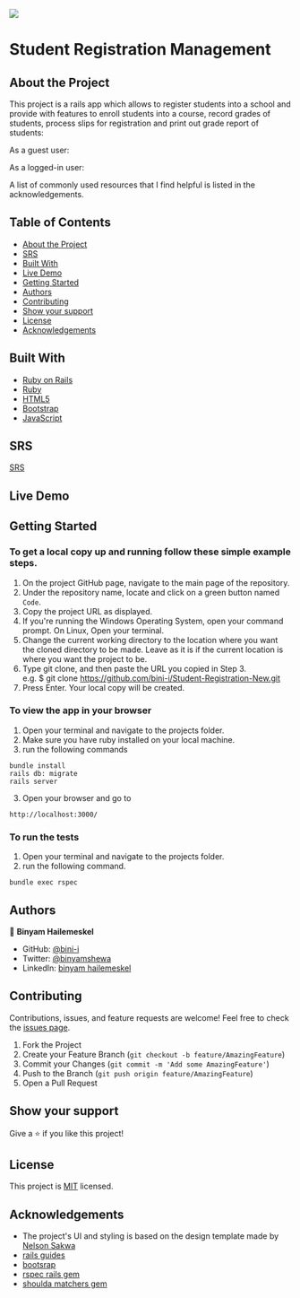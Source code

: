 [![](https://img.shields.io/badge/Binyam%20Hailemeskel-blueviolet)](https://bini-i.github.io/)

# Student Registration Management

## About the Project

This project is a rails app which allows to register students into a school and provide with features to enroll students into a course, record grades of students, process slips for registration and print out grade report of students:

As a guest user:

As a logged-in user:

A list of commonly used resources that I find helpful is listed in the acknowledgements.

## Table of Contents

- [About the Project](#about-the-project)
- [SRS](#SRS)
- [Built With](#built-with)
- [Live Demo](#live-demo)
- [Getting Started](#getting-started)
- [Authors](#authors)
- [Contributing](#contributing)
- [Show your support](#show-your-support)
- [License](#license)
- [Acknowledgements](#acknowledgements)

## Built With

- [Ruby on Rails](https://rubyonrails.org/)
- [Ruby](https://www.ruby-lang.org/en/)
- [HTML5](https://en.wikipedia.org/wiki/HTML5)
- [Bootstrap](https://getbootstrap.com/)
- [JavaScript](https://en.wikipedia.org/wiki/JavaScript)

## SRS

[SRS](https://docs.google.com/document/d/e/2PACX-1vS8mkWKRZU0pvQJjQxLcdGqbHqwsGAf-B_MFYLalTsemA9YOoYdSeYZ4yJetI5VYX9n6ZFGYI4uCz6s/pub)

## Live Demo

<!-- [Live Demo Link](https://.herokuapp.com/) -->

## Getting Started

### To get a local copy up and running follow these simple example steps.

1. On the project GitHub page, navigate to the main page of the repository.
2. Under the repository name, locate and click on a green button named `Code`.
3. Copy the project URL as displayed.
4. If you're running the Windows Operating System, open your command prompt. On Linux, Open your terminal.
5. Change the current working directory to the location where you want the cloned directory to be made. Leave as it is if the current location is where you want the project to be.
6. Type git clone, and then paste the URL you copied in Step 3. <br>
   e.g. $ git clone https://github.com/bini-i/Student-Registration-New.git
7. Press Enter. Your local copy will be created.

### To view the app in your browser

1. Open your terminal and navigate to the projects folder.
2. Make sure you have ruby installed on your local machine.
3. run the following commands

```
bundle install
rails db: migrate
rails server
```

3. Open your browser and go to

```
http://localhost:3000/
```

### To run the tests

1. Open your terminal and navigate to the projects folder.
2. run the following command.

```
bundle exec rspec
```

## Authors

👤 **Binyam Hailemeskel**

- GitHub: [@bini-i](https://github.com/bini-i)
- Twitter: [@binyamshewa](https://twitter.com/binyamshewa)
- LinkedIn: [binyam hailemeskel](https://www.linkedin.com/in/bini-i/)

## Contributing

Contributions, issues, and feature requests are welcome!
Feel free to check the [issues page](../../issues).

1. Fork the Project
2. Create your Feature Branch (`git checkout -b feature/AmazingFeature`)
3. Commit your Changes (`git commit -m 'Add some AmazingFeature'`)
4. Push to the Branch (`git push origin feature/AmazingFeature`)
5. Open a Pull Request

## Show your support

Give a ⭐️ if you like this project!

## License

This project is [MIT](./LICENSE) licensed.

## Acknowledgements

- The project's UI and styling is based on the design template made by [Nelson Sakwa](https://www.behance.net/sakwadesignstudio)
- [rails guides](https://guides.rubyonrails.org/)
- [bootsrap](https://getbootstrap.com/)
- [rspec rails gem](https://github.com/rspec/rspec-rails)
- [shoulda matchers gem](https://github.com/thoughtbot/shoulda-matchers)
